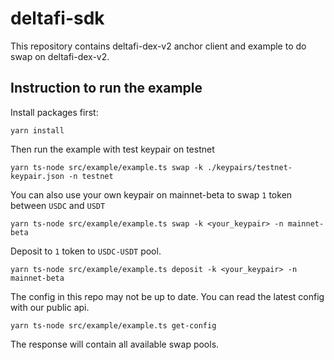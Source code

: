 # deltafi-sdk

This repository contains deltafi-dex-v2 anchor client and example to do swap on deltafi-dex-v2.

## Instruction to run the example

Install packages first:
``` 
yarn install
```

Then run the example with test keypair on testnet
```
yarn ts-node src/example/example.ts swap -k ./keypairs/testnet-keypair.json -n testnet
```

You can also use your own keypair on mainnet-beta to swap `1` token between `USDC` and `USDT`
```
yarn ts-node src/example/example.ts swap -k <your_keypair> -n mainnet-beta
```

Deposit to `1` token to `USDC-USDT` pool.
```
yarn ts-node src/example/example.ts deposit -k <your_keypair> -n mainnet-beta
```

The config in this repo may not be up to date. You can read the latest config with our public api.
```
yarn ts-node src/example/example.ts get-config
```
The response will contain all available swap pools.

